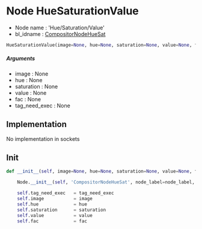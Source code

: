 # Node HueSaturationValue

- Node name : 'Hue/Saturation/Value'
- bl_idname : [CompositorNodeHueSat](https://docs.blender.org/api/current/bpy.types.CompositorNodeHueSat.html)


``` python
HueSaturationValue(image=None, hue=None, saturation=None, value=None, fac=None, tag_need_exec=None, node_label=None, node_color=None)
```
##### Arguments

- image : None
- hue : None
- saturation : None
- value : None
- fac : None
- tag_need_exec : None

## Implementation

No implementation in sockets

## Init

``` python
def __init__(self, image=None, hue=None, saturation=None, value=None, fac=None, tag_need_exec=None, node_label=None, node_color=None):

    Node.__init__(self, 'CompositorNodeHueSat', node_label=node_label, node_color=node_color)

    self.tag_need_exec   = tag_need_exec
    self.image           = image
    self.hue             = hue
    self.saturation      = saturation
    self.value           = value
    self.fac             = fac
```
